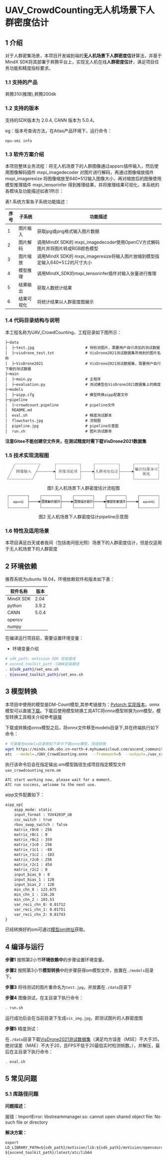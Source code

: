 # UAV_CrowdCounting无人机场景下人群密度估计

## 1 介绍
对于人群密集场景，本项目开发端到端的**无人机场景下人群密度估计**算法，并基于MindX SDK将其部署于昇腾平台上，实现无人机在线**人群密度估计**，满足项目任务功能和精度指标要求。

### 1.1 支持的产品

昇腾310(推理),昇腾200dk

### 1.2 支持的版本

支持的SDK版本为 2.0.4, CANN 版本为 5.0.4。

eg：版本号查询方法，在Atlas产品环境下，运行命令：

```
npu-smi info
```


### 1.3 软件方案介绍

本项目整体业务流程：将无人机场景下的人群图像通过appsrc插件输入，然后使用图像解码插件 mxpi_imagedecoder 对图片进行解码，再通过图像缩放插件 mxpi_imageresize 将图像缩放至640\*512输入图像大小，再对缩放后的图像使用模型推理插件 mxpi_tensorinfer 得到推理结果，并将推理结果可视化，本系统的各模块及功能描述如表1所示：

表1 系统方案各子系统功能描述：


| 序号 | 子系统       | 功能描述                                                                    |
| ---- | ----------- | -------------------------------------------------------------------------- |
| 1    | 图片输入    | 获取jpg或png格式输入图片数据                                                     |
| 2    | 图片解码    | 调用MindX SDK的 mxpi_imagedecoder使用OpenCV方式解码图片并将图片转成RGB颜色模型      |
| 3    | 图片缩放    | 调用MindX SDK的 mxpi_imageresize将输入图片放缩到模型指定输入640*512的尺寸大小       |
| 4    | 模型推理    | 调用MindX_SDK的mxpi_tensorinfer插件对输入张量进行推理                            |
| 5    | 结果输出    | 获取人数统计结果                                                              |
| 6    | 结果可视化  | 将统计结果以人群密度图展示                                                       |



### 1.4 代码目录结构与说明

本工程名称为UAV_CrowdCounting，工程目录如下图所示：

```
├─data
│  ├─test.jpg                       # 待检测图片，需要用户自行添加的测试数据
│  ├─visdrone_test.txt              # VisDrone2021测试数据集所用到的图片名称
│  ├─VisDrone2021                   # VisDrone2021测试数据集，需要用户自行下载的测试数据
├─main
│  ├─main.py                        # 主程序
│  ├─evaluation.py                  # 测试模型在VisDrone2021数据集上的精度
├─models
│  ├─aipp.cfg                       # 模型转换aipp配置文件
├─pipeline
│  ├─crowdcount.pipeline            # pipeline文件
│  README.md
│  eval.sh                          # 精度测试脚本
│  flowcharts.jpg                   # 流程图
│  pipeline.jpg                     # pipeline示意图
│  run.sh                           # 图片测试脚本
```
**注意Gitee不能创建空文件夹，在测试精度时需下载VisDrone2021数据集**


### 1.5 技术实现流程图

![pic](flowcharts.jpg)

<p align="center">图1 无人机场景下人群密度估计流程图</p>

![pic](pipeline.jpg)

<p align="center">图2 无人机场景下人群密度估计pipeline示意图</p>


### 1.6 特性及适用场景

本项目满足白天或者夜间（包括夜间低光照）场景下的人群密度估计，但是仅适用于无人机场景下的人群密度

## 2 环境依赖


推荐系统为ubuntu 18.04，环境依赖软件和版本如下表：

| 软件名称    | 版本   |
| ---------- | ------ |
| MindX SDK  |   2.04 |
|   python   |  3.9.2 |
|    CANN    |  5.0.4 |
|   opencv   |        |
|    numpy   |        |

在编译运行项目前，需要设置环境变量：

- 环境变量介绍

```bash
# sdk_path: mxVision SDK 安装路径
# ascend_toolkit_path：CANN安装路径
. ${sdk_path}/set_env.sh
. ${ascend_toolkit_path}/set_env.sh
```

## 3 模型转换

本项目中使用的模型是DM-Count模型,其参考链接为：[Pytorch 实现版本](https://github.com/cvlab-stonybrook/DM-Count)。onnx模型可以直接[下载](https://mindx.sdk.obs.cn-north-4.myhuaweicloud.com/ascend_community_projects/UAV_CrowdCounting/UAV_CrowdCounting.onnx)。下载后使用模型转换工具ATC将onnx模型转换为om模型，模型转换工具相关介绍参考[链接](https://www.hiascend.com/document/detail/zh/canncommercial/51RC2/inferapplicationdev/atctool/atctool_0001.html)

下载或转换成onnx模型之后，将onnx文件移至models目录下,并在终端执行如下命令：

```bash
# 可直接在models目录用如下命令下载onnx模型，完成转换
wget https://mindx.sdk.obs.cn-north-4.myhuaweicloud.com/ascend_community_projects/UAV_CrowdCounting/UAV_CrowdCounting.onnx  --no-check-certificate
atc  --model=./UAV_CrowdCounting.onnx  --framework=5  --output=./uav_crowdcounting_norm   --soc_version=Ascend310   --input_shape="input:1,3,512,640"  --input_format=NCHW   --insert_op_conf=./aipp.cfg
```

执行该命令后会在指定输出.om模型路径生成项目指定模型文件`uav_crowdcounting_norm.om`

```
ATC start working now, please wait for a moment.
ATC run success, welcome to the next use.
```

aipp文件配置如下：

```
aipp_op{
    aipp_mode: static
    input_format : YUV420SP_U8
    csc_switch : true
    rbuv_swap_switch : false
    matrix_r0c0 : 256
    matrix_r0c1 : 0
    matrix_r0c2 : 359
    matrix_r1c0 : 256
    matrix_r1c1 : -88
    matrix_r1c2 : -183
    matrix_r2c0 : 256
    matrix_r2c1 : 454
    matrix_r2c2 : 0
    input_bias_0 : 0
    input_bias_1 : 128
    input_bias_2 : 128
    min_chn_0 : 123.675
    min_chn_1 : 116.28
    min_chn_2 : 103.53
    var_reci_chn_0: 0.01712
    var_reci_chn_1: 0.01751
    var_reci_chn_2: 0.01743
}
```

已经转换好的om可通过[模型om地址](https://mindx.sdk.obs.cn-north-4.myhuaweicloud.com/ascend_community_projects/UAV_CrowdCounting/uav_crowdcounting_norm.om)获取。

## 4 编译与运行

**步骤1** 按照第2小节**环境依赖中**的步骤设置环境变量。

**步骤2** 按照第3小节**模型转换**中的步骤获得om模型文件，放置在`./models`目录下。

**步骤3** 将待测试的图片重命名为`test.jpg`，并放置在`./data`目录下

**步骤4** 图像测试，在主目录下执行命令：

```bash
. run.sh
```

运行成功后会在当前目录下生成`vis_img.jpg`，即测试图片的人群密度图

**步骤5** 精度测试：

在`./data`目录下载[VisDrone2021测试数据集](https://mindx.sdk.obs.myhuaweicloud.com/ascend_community_projects/UAV_CrowdCounting/VisDrone2021.zip)（满足均方误差（MSE）不大于35，绝对误差（MAE）不大于20，且FPS不低于20最低实时检测帧数。），并解压，最后在主目录下执行命令：
```bash
. eval.sh
```
## 5 常见问题

### 5.1 库路径问题

**问题描述：**

报错：ImportError: libstreammanager.so: cannot open shared object file: No such file or directory

**解决方案：**

```
export LD_LIBRARY_PATH=${sdk_path}/mxVision/lib:${sdk_path}/mxVision/opensource/lib: ${ascend_toolkit_path}/latest/atc/lib64
```